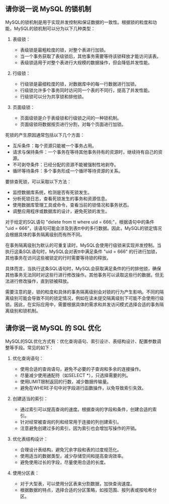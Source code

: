 ## 请你说一说 MySQL 的锁机制

MySQL的锁机制是用于实现并发控制和保证数据的一致性。根据锁的粒度和功能，MySQL的锁机制可以分为以下几种类型：

1. 表级锁：
   
   - 表级锁是最粗粒度的锁，对整个表进行加锁。
   - 当一个事务获取了表级锁后，其他事务需要等待该锁释放才能访问该表。
   - 表级锁适用于对整个表进行大规模的数据操作，但会降低并发性能。

2. 行级锁：
   
   - 行级锁是最细粒度的锁，对数据库中的每一行数据进行加锁。
   - 行级锁允许多个事务同时访问同一个表的不同行，提高了并发性能。
   - 行级锁可以分为共享锁和排他锁。

3. 页面级锁：
   
   - 页面级锁是介于表级锁和行级锁之间的一种锁机制。
   - 页面级锁将数据按页进行分割，对每个页面进行加锁。

死锁的产生原因通常包括以下几个方面：

- 互斥条件：每个资源只能被一个事务占用。
- 请求与保持条件：一个事务在等待其他事务持有的资源时，继续持有自己的资源。
- 不可剥夺条件：已经分配的资源不能被强制性地剥夺。
- 循环等待条件：多个事务形成一个循环等待资源的关系。

要排查死锁，可以采取以下方法：

- 监控数据库系统，检测是否有死锁发生。
- 分析死锁日志，查看死锁发生的事务和资源信息。
- 使用数据库管理工具或命令，查看当前的锁情况和事务状态。
- 调整应用程序或数据库的设计，避免死锁的发生。

对于给定的SQL语句 "delete from tt where uid = 666;"，根据语句中的条件 "uid = 666"，该语句可能会涉及到表tt中的多行数据。因此，MySQL的锁定情况会根据具体的事务隔离级别而有所不同。

在事务隔离级别为默认的可重复读时，MySQL会使用行级锁来实现并发控制。当执行这条SQL语句时，MySQL会对表tt中满足条件 "uid = 666" 的行进行加锁，其他事务在访问这些被锁定的行时需要等待锁的释放。

具体而言，当执行这条SQL语句时，MySQL会获取满足条件的行的排他锁，确保其他事务无法同时对这些行进行修改操作。其他事务可以读取这些行的数据，但无法进行修改操作，直到锁被释放。

需要注意的是，锁的粒度和具体的事务隔离级别会对锁的行为产生影响。不同的隔离级别可能会导致不同的锁定情况，例如在读未提交隔离级别下可能不会使用行级锁。因此，在实际应用中，需要根据具体的需求和并发访问模式选择合适的事务隔离级别和锁机制。

## 请你说一说 MySQL 的 SQL 优化

MySQL的SQL优化方式有：优化查询语句、索引设计、表结构设计、配置参数调整等手段。常见的如下：

1. 优化查询语句：
   
   - 使用合适的查询语句，避免不必要的子查询和多余的连接操作。
   - 尽量减少使用通配符（如SELECT *），只选择需要的列。
   - 使用LIMIT限制返回的行数，减少数据传输量。
   - 避免在WHERE子句中对字段进行函数操作，以免导致索引失效。

2. 创建适当的索引：
   
   - 通过索引可以提高查询的速度。根据查询的字段和条件，创建合适的索引。
   - 针对经常被查询的列和经常用于连接的列创建索引。
   - 注意避免创建过多的索引，因为索引也会增加写操作的开销。

3. 优化表结构设计：
   
   - 合理设计表结构，避免冗余字段和表的过度规范化。
   - 使用适当的数据类型，减少存储空间和提高查询效率。
   - 避免使用过长的字段，尽量使用合适的长度。

4. 使用分区表：
   
   - 对于大型表，可以使用分区表来分割数据，加快查询速度。
   - 根据数据的特点，选择合适的分区策略，如按范围、按列表或按哈希分区。
   
   


